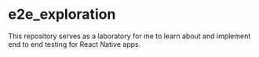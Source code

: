 # e2e_exploration
This repository serves as a laboratory for me to learn about and implement end to end testing for React Native apps.

